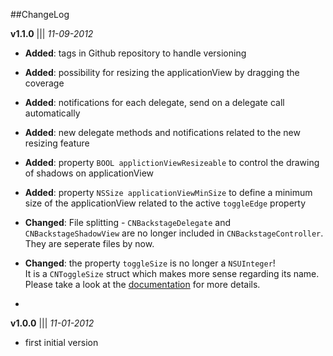 ##ChangeLog

**v1.1.0** ||| *11-09-2012*
- **Added**: tags in Github repository to handle versioning
- **Added**: possibility for resizing the applicationView by dragging the coverage
- **Added**: notifications for each delegate, send on a delegate call automatically
- **Added**: new delegate methods and notifications related to the new resizing feature
- **Added**: property `BOOL applictionViewResizeable` to control the drawing of shadows on applicationView
- **Added**: property `NSSize applicationViewMinSize` to define a minimum size of the applicationView related to the active `toggleEdge` property
- **Changed**: File splitting - `CNBackstageDelegate` and `CNBackstageShadowView` are no longer included in `CNBackstageController`. They are seperate files by now.
- **Changed**: the property `toggleSize` is no longer a `NSUInteger`!<br>It is a `CNToggleSize` struct which makes more sense regarding its name. Please take a look at the [documentation](http://cnbackstagecontroller.cocoanaut.com/documentation/Classes/CNBackstageController.html#//api/name/toggleSize) for more details.

-
**v1.0.0** ||| *11-01-2012*
- first initial version